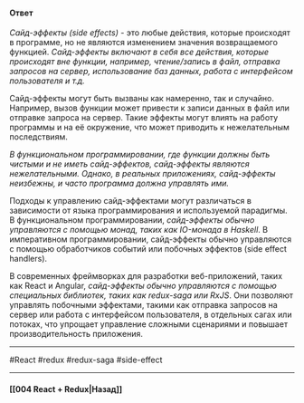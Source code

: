 #### Ответ

*Сайд-эффекты (side effects)* - это любые действия, которые происходят в программе, но не являются изменением значения возвращаемого функцией. *Сайд-эффекты включают в себя все действия, которые происходят вне функции, например, чтение/запись в файл, отправка запросов на сервер, использование баз данных, работа с интерфейсом пользователя и т.д.*

Сайд-эффекты могут быть вызваны как намеренно, так и случайно. Например, вызов функции может привести к записи данных в файл или отправке запроса на сервер. Такие эффекты могут влиять на работу программы и на её окружение, что может приводить к нежелательным последствиям.

*В функциональном программировании, где функции должны быть чистыми и не иметь сайд-эффектов, сайд-эффекты являются нежелательными. Однако, в реальных приложениях, сайд-эффекты неизбежны, и часто программа должна управлять ими.*

Подходы к управлению сайд-эффектами могут различаться в зависимости от языка программирования и используемой парадигмы. В функциональном программировании, *сайд-эффекты обычно управляются с помощью монад, таких как IO-монада в Haskell*. В императивном программировании, сайд-эффекты обычно управляются с помощью обработчиков событий или побочных эффектов (side effect handlers).

В современных фреймворках для разработки веб-приложений, таких как React и Angular, *сайд-эффекты обычно управляются с помощью специальных библиотек, таких как redux-saga или RxJS*. Они позволяют управлять побочными эффектами, такими как отправка запросов на сервер или работа с интерфейсом пользователя, в отдельных сагах или потоках, что упрощает управление сложными сценариями и повышает производительность приложения.

____
#React #redux #redux-saga #side-effect 

____

#### [[004 React + Redux|Назад]]